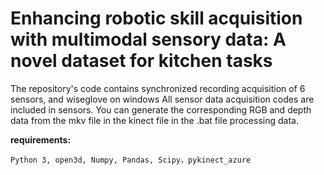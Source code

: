 # Enhancing robotic skill acquisition with multimodal sensory data: A novel dataset for kitchen tasks
The repository's code contains synchronized recording acquisition of 6 sensors, and wiseglove on windows
All sensor data acquisition codes are included in sensors.
You can generate the corresponding RGB and depth data from the mkv file in the kinect file in the .bat file processing data.

**requirements:**

    Python 3, open3d, Numpy, Pandas, Scipy，pykinect_azure
